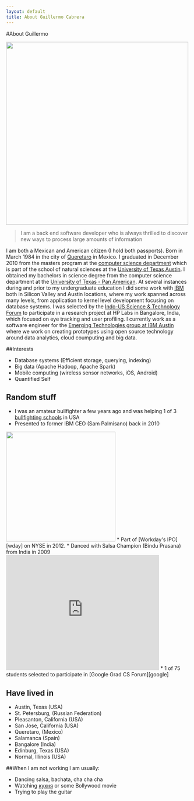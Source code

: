```yaml
---
layout: default
title: About Guillermo Cabrera
---
```


#About Guillermo

<img src="{{ '/assets/img/memoSantorini.jpg' | prepend: site.baseurl }}" alt="" height="500">

<blockquote>I am a back end software developer who is always thrilled to discover new ways to process large amounts of information</blockquote>

I am both a Mexican and American citizen (I hold both passports). Born in March 1984 in the  city of [Queretaro][qro] in Mexico. I graduated in December 2010 from the masters program at the [computer science department][utcs] which is part of the school of natural sciences at the [University of Texas Austin][ut]. I obtained my bachelors in science degree from the computer science department at the [University of Texas - Pan American][utpa]. At several instances during and prior to my undergraduate education I did some work with [IBM][ibm] both in Silicon Valley and Austin locations, where my work spanned across many levels, from application to kernel level development focusing on database systems. I was selected by the [Indo-US Science & Technology Forum][india] to participate in a research project at HP Labs in Bangalore, India, which focused on eye tracking and user profiling. I currently work as a software engineer for the [Emerging Technologies group at IBM Austin][ibmet] where we work on creating prototypes using open source technology around data analytics, cloud coumputing and big data.

##Interests

* Database systems (Efficient storage, querying, indexing)
* Big data (Apache Hadoop, Apache Spark)
* Mobile computing (wireless sensor networks, iOS, Android)
* Quantified Self


## Random stuff

* I was an amateur bullfighter a few years ago and was helping 1 of 3 [bullfighting schools][borba] in USA
* Presented to former IBM CEO (Sam Palmisano) back in 2010
<img src="{{ '/assets/img/sam.jpg' | prepend: site.baseurl }}" alt="" height="300">
* Part of [Workday's IPO][wday] on NYSE in 2012.
* Danced with Salsa Champion (Bindu Prasana) from India in 2009
<iframe width="420" height="315" src="https://www.youtube.com/embed/HOHH3_n2vv4" frameborder="0" allowfullscreen></iframe>
* 1 of 75 students selected to participate in [Google Grad CS Forum][google]

## Have lived in

* Austin, Texas (USA)
* St. Petersburg, (Russian Federation)
* Pleasanton, California (USA)
* San Jose, California (USA)
* Queretaro, (Mexico)
* Salamanca (Spain)
* Bangalore (India)
* Edinburg, Texas (USA)
* Normal, Illinois (USA)

##When I am not working I am usually:

* Dancing salsa, bachata, cha cha cha
* Watching [кухня][kitchen] or some Bollywood movie
* Trying to play the guitar

[qro]:  https://en.wikipedia.org/wiki/Quer%C3%A9taro_City
[utcs]: http://www.cs.utexas.edu/
[ut]: http://www.utexas.edu/
[utpa]: http://www.utpa.edu/
[ibm]: http://www.ibm.com/us-en/
[india]: http://www.iusstf.org/
[ibmet]: https://www-304.ibm.com/connections/blogs/et/entry/home?lang=en_us
[borba]: http://www.dennisborba.com/contact.html
[wday]: http://www.forbes.com/sites/tomiogeron/2012/10/12/workday-ipo-pops-72-on-open/
[kitchen]: https://ru.wikipedia.org/wiki/%D0%9A%D1%83%D1%85%D0%BD%D1%8F_(%D1%82%D0%B5%D0%BB%D0%B5%D1%81%D0%B5%D1%80%D0%B8%D0%B0%D0%BB)
[google]: http://googleforstudents.blogspot.com/2009/11/join-us-for-2010-google-grad-cs-forum.html
